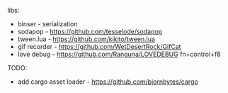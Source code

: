 

libs:
- binser - serialization
- sodapop - https://github.com/tesselode/sodapop
- tween.lua - https://github.com/kikito/tween.lua
- gif recorder - https://github.com/WetDesertRock/GifCat
- love debug - https://github.com/Ranguna/LOVEDEBUG fn+control+f8

TODO:
 - add cargo asset loader - https://github.com/bjornbytes/cargo
